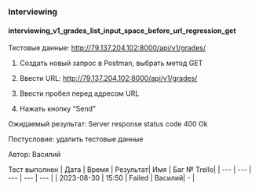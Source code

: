 ### Interviewing
#### interviewing_v1_grades_list_input_space_before_url_regression_get

Тестовые данные: http://79.137.204.102:8000/api/v1/grades/


1. Создать новый запрос в Postman, выбрать метод GET

2. Ввести URL: http://79.137.204.102:8000/api/v1/grades/

3. Ввести пробел перед адресом URL

4. Нажать кнопку “Send”

Ожидаемый результат: Server response status code 400 Ok


Постусловие: удалить тестовые данные

Автор: Василий

Тест выполнен
|     Дата    | Время | Результат|   Имя  | Баг № Trello|
|     ---     |  ---  |    ---   |   ---  |      ---    |
|  2023-08-30 | 15:50 |   Failed | Василий|       -     | 